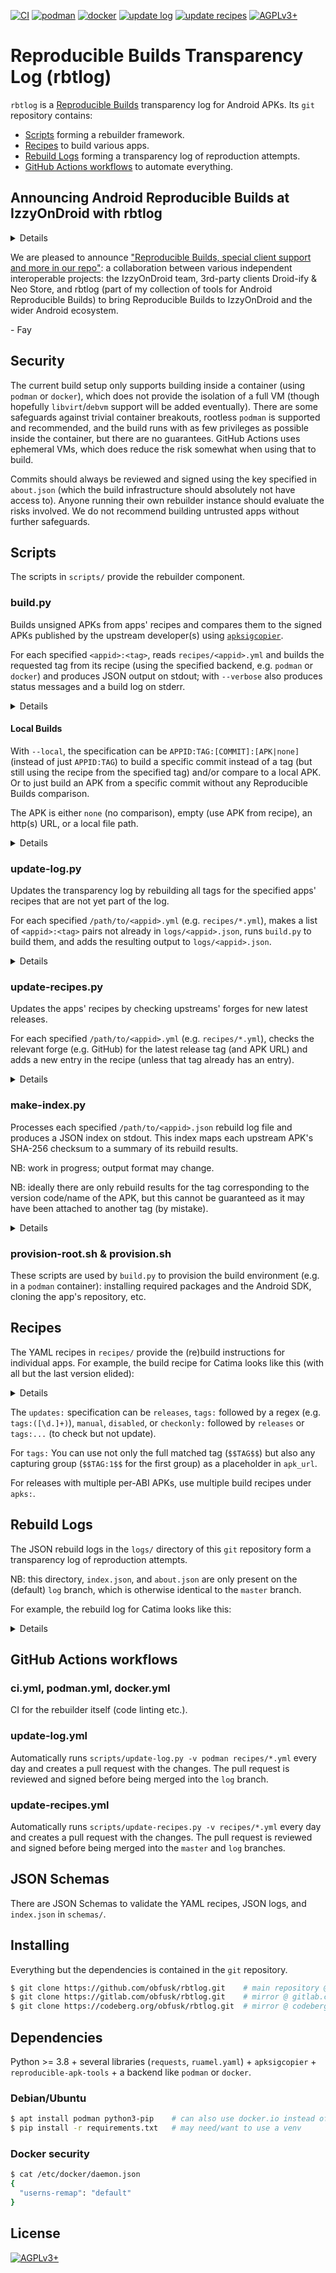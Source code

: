 <!-- SPDX-FileCopyrightText: 2024 FC (Fay) Stegerman <flx@obfusk.net> -->
<!-- SPDX-License-Identifier: AGPL-3.0-or-later -->

[![CI](https://github.com/obfusk/rbtlog/actions/workflows/ci.yml/badge.svg)](https://github.com/obfusk/rbtlog/actions/workflows/ci.yml)
[![podman](https://github.com/obfusk/rbtlog/actions/workflows/podman.yml/badge.svg?branch=master)](https://github.com/obfusk/rbtlog/actions/workflows/podman.yml)
[![docker](https://github.com/obfusk/rbtlog/actions/workflows/docker.yml/badge.svg?branch=master)](https://github.com/obfusk/rbtlog/actions/workflows/docker.yml)
[![update log](https://github.com/obfusk/rbtlog/actions/workflows/update-log.yml/badge.svg)](https://github.com/obfusk/rbtlog/actions/workflows/update-log.yml)
[![update recipes](https://github.com/obfusk/rbtlog/actions/workflows/update-recipes.yml/badge.svg)](https://github.com/obfusk/rbtlog/actions/workflows/update-recipes.yml)
[![AGPLv3+](https://img.shields.io/badge/license-AGPLv3+-blue.svg)](https://www.gnu.org/licenses/agpl-3.0.html)

# Reproducible Builds Transparency Log (rbtlog)

`rbtlog` is a [Reproducible Builds](https://reproducible-builds.org/)
transparency log for Android APKs.  Its `git` repository contains:

- [Scripts](#scripts) forming a rebuilder framework.
- [Recipes](#recipes) to build various apps.
- [Rebuild Logs](#rebuild-logs) forming a transparency log of reproduction attempts.
- [GitHub Actions workflows](#github-actions-workflows) to automate everything.

## Announcing Android Reproducible Builds at IzzyOnDroid with rbtlog

<details>

[IzzyOnDroid](https://apt.izzysoft.de/fdroid/) is the largest 3rd-party
F-Droid-compatible repository of open source Android apps (almost 1200
currently), publishing a collection of official binaries (APKs) built by the
original application developers and provided via repositories on GitHub, GitLab,
Codeberg, etc.  It provides a convenient way to install and update apps, as well
as additional security and transparency via multiple [custom scans and
checks](https://android.izzysoft.de/articles/named/iod-scan-apkchecks).

[rbtlog](https://github.com/obfusk/rbtlog) is a Reproducible Builds transparency
log for Android APKs.  Its git repository contains scripts forming a rebuilder
framework, recipes to build various apps, rebuild logs forming a transparency
log of reproduction attempts, and CI workflows to automate everything.  It
allows anyone to easily run a rebuilder for any apps available from a git
repository with release tags plus accompanying APKs built and signed by the
developer.

The rbtlog I run currently provides rebuild logs for dozens of apps available
via IzzyOnDroid as well as e.g. NewPipe and Threema.  Izzy himself runs another
[rbtlog instance](https://codeberg.org/IzzyOnDroid/rbtlog) providing coverage of
even more IzzyOnDroid apps.  And there are more to come!

</details>

We are pleased to announce ["Reproducible Builds, special client support and more
in our repo"](https://android.izzysoft.de/articles/named/iod-rbs-mirrors-clients):
a collaboration between various independent interoperable projects: the
IzzyOnDroid team, 3rd-party clients Droid-ify & Neo Store, and rbtlog (part of my
collection of tools for Android Reproducible Builds) to bring Reproducible Builds
to IzzyOnDroid and the wider Android ecosystem.

\- Fay

## Security

The current build setup only supports building inside a container (using
`podman` or `docker`), which does not provide the isolation of a full VM (though
hopefully `libvirt`/`debvm` support will be added eventually).  There are some
safeguards against trivial container breakouts, rootless `podman` is supported
and recommended, and the build runs with as few privileges as possible inside
the container, but there are no guarantees.  GitHub Actions uses ephemeral VMs,
which does reduce the risk somewhat when using that to build.

Commits should always be reviewed and signed using the key specified in
`about.json` (which the build infrastructure should absolutely not have access
to).  Anyone running their own rebuilder instance should evaluate the risks
involved.  We do not recommend building untrusted apps without further
safeguards.

## Scripts

The scripts in `scripts/` provide the rebuilder component.

### build.py

Builds unsigned APKs from apps' recipes and compares them to the signed APKs
published by the upstream developer(s) using
[`apksigcopier`](https://github.com/obfusk/apksigcopier).

For each specified `<appid>:<tag>`, reads `recipes/<appid>.yml` and builds the
requested tag from its recipe (using the specified backend, e.g. `podman` or
`docker`) and produces JSON output on stdout; with `--verbose` also produces
status messages and a build log on stderr.

<details>

```bash
$ scripts/build.py --help
usage: build.py [-h] [-v] [--keep-apks DIR] [--local]
                {podman,docker} [SPEC ...]

build apps from recipes

positional arguments:
  {podman,docker}  backend
  SPEC             APPID:TAG to build

options:
  -h, --help       show this help message and exit
  -v, --verbose
  --keep-apks DIR  save APKs in DIR
  --local          allow APPID:TAG:[COMMIT]:[APK|none] build SPECs

$ scripts/build.py -v podman me.hackerchick.catima:v2.27.0
Building 'me.hackerchick.catima:v2.27.0'...
Downloading 'https://github.com/CatimaLoyalty/Android/releases/download/v2.27.0/app-release.apk'...
Running 'podman pull -- debian:bookworm-slim'...
Running 'podman run --rm --volume [...]:/outputs --volume [...]:/scripts --env ANDROID_HOME=/opt/sdk [...] -- debian:bookworm-slim bash -c timeout 10m /scripts/provision-root.sh && cd /build && timeout 10m su build /scripts/provision.sh && cd /build/repo && timeout 20m su build /scripts/build.sh'...
--- BEGIN BUILD LOG ---
[...]
BUILD SUCCESSFUL in 3m 30s
42 actionable tasks: 42 executed
+ mv app/build/outputs/apk/release/app-release-unsigned.apk /outputs/unsigned.apk

--- END BUILD LOG ---
[
  {
    "appid": "me.hackerchick.catima",
    "version_code": 132,
    "version_name": "2.27.0",
    "tag": "v2.27.0",
    "commit": "84c343e41f4a09ee3fe6ee0924a3446ae325c4b7",
    "recipe": { [...] },
    "timestamp": 1707523651,
    "reproducible": true,
    "error": null,
    "build_log": "[...]",
    "upstream_signed_apk_sha256": "406d52cb1c778444521adffc1d82afeaff37c0a2e33d3c9888a9e0361bcbd0fd",
    "built_unsigned_apk_sha256": "fd20af0e28807dd85f3ff910069a966f82302d543e93cd1de2da0ba68851c2ee",
    "signature_copied_apk_sha256": "406d52cb1c778444521adffc1d82afeaff37c0a2e33d3c9888a9e0361bcbd0fd"
  }
]
```

</details>

#### Local Builds

With `--local`, the specification can be `APPID:TAG:[COMMIT]:[APK|none]`
(instead of just `APPID:TAG`) to build a specific commit instead of a tag (but
still using the recipe from the specified tag) and/or compare to a local APK.
Or to just build an APK from a specific commit without any Reproducible Builds
comparison.

The APK is either `none` (no comparison), empty (use APK from recipe), an
http(s) URL, or a local file path.

<details>

```bash
# compare to local APK
$ scripts/build.py --keep-apks apks --local -v podman me.hackerchick.catima:v2.31.0::/path/to/catima-v2.31.0.apk

# build specific commit (using recipe from tag), compare to local APK
$ scripts/build.py --keep-apks apks --local -v podman me.hackerchick.catima:v2.31.0:80e4701d:/path/to/local-build.apk

# build specific commit (using recipe from tag), don't compare APK
$ scripts/build.py --keep-apks apks --local -v podman me.hackerchick.catima:v2.31.0:80e4701d:none

# build specific commit (using recipe and upstream APK from tag)
$ scripts/build.py --keep-apks apks --local -v podman me.hackerchick.catima:v2.31.0:80e4701d:
```

</details>

### update-log.py

Updates the transparency log by rebuilding all tags for the specified apps'
recipes that are not yet part of the log.

For each specified `/path/to/<appid>.yml` (e.g. `recipes/*.yml`), makes a list
of `<appid>:<tag>` pairs not already in `logs/<appid>.json`, runs `build.py` to
build them, and adds the resulting output to `logs/<appid>.json`.

<details>

```bash
$ scripts/update-log.py --help
usage: update-log.py [-h] [-v] [--batch N] [--keep-apks DIR]
                     {podman,docker} [RECIPE ...]

update log

positional arguments:
  {podman,docker}  backend
  RECIPE           recipe

options:
  -h, --help       show this help message and exit
  -v, --verbose
  --batch N        stop after N builds
  --keep-apks DIR  save APKs in DIR

$ scripts/update-log.py -v docker recipes/*.yml
Updating 'me.hackerchick.catima'...
Nothing to build.
Updating 'org.fossify.gallery'...
Nothing to build.
Updating 'org.fossify.messages'...
Building ['org.fossify.messages:1.0.1']...
Building 'org.fossify.messages:1.0.1'...
Downloading 'https://github.com/FossifyOrg/Messages/releases/download/1.0.1/messages-2-foss-release.apk'...
Running 'docker pull -- debian:bookworm-slim'...
Running 'docker run [...]'...
--- BEGIN BUILD LOG ---
RUN COMMAND docker pull -- debian:bookworm-slim
bookworm-slim: Pulling from library/debian
c57ee5000d61: Pulling fs layer
c57ee5000d61: Download complete
c57ee5000d61: Pull complete
Digest: sha256:7802002798b0e351323ed2357ae6dc5a8c4d0a05a57e7f4d8f97136151d3d603
Status: Downloaded newer image for debian:bookworm-slim
docker.io/library/debian:bookworm-slim
RUN COMMAND docker run [...]
[...]
+ apt-get install --no-install-recommends -y git wget unzip openjdk-17-jdk-headless
[...]
+ git clone --recurse-submodules -b 1.0.1 -- https://github.com/FossifyOrg/Messages.git /build/repo
[...]
+ ./gradlew assembleFossRelease
[...]
BUILD SUCCESSFUL in 4m 49s
42 actionable tasks: 42 executed
+ mv app/build/outputs/apk/foss/release/messages-2-foss-release-unsigned.apk /outputs/unsigned.apk

--- END BUILD LOG ---
```

</details>

### update-recipes.py

Updates the apps' recipes by checking upstreams' forges for new latest releases.

For each specified `/path/to/<appid>.yml` (e.g. `recipes/*.yml`), checks the
relevant forge (e.g. GitHub) for the latest release tag (and APK URL) and adds a
new entry in the recipe (unless that tag already has an entry).

<details>

```bash
$ scripts/update-recipes.py --help
usage: update-recipes.py [-h] [-q] [-v] [--continue-on-errors] [RECIPE ...]

update recipes

positional arguments:
  RECIPE                recipe

options:
  -h, --help            show this help message and exit
  -q, --quiet
  -v, --verbose
  --continue-on-errors  continue on errors

$ ./scripts/update-recipes.py -q --continue-on-errors recipes/*.yml
Updated 'me.hackerchick.catima' to 'v2.31.0'.

$ scripts/update-recipes.py -v recipes/*.yml
Updating 'me.hackerchick.catima'...
Checking 'https://api.github.com/repos/CatimaLoyalty/Android/releases/latest'...
Found tag 'v2.27.0' with APK URL 'https://github.com/CatimaLoyalty/Android/releases/download/v2.27.0/app-release.apk'.
Updating 'org.fossify.gallery'...
Checking 'https://api.github.com/repos/FossifyOrg/Gallery/releases/latest'...
Found tag '1.1.1' with APK URL 'https://github.com/FossifyOrg/Gallery/releases/download/1.1.1/gallery-5-foss-release.apk'.
Tag already present: '1.1.1'.
Updating 'org.fossify.messages'...
Checking 'https://api.github.com/repos/FossifyOrg/Messages/releases/latest'...
Found tag '1.0.1' with APK URL 'https://github.com/FossifyOrg/Messages/releases/download/1.0.1/messages-2-foss-release.apk'.
Tag already present: '1.0.1'.
```

</details>

### make-index.py

Processes each specified `/path/to/<appid>.json` rebuild log file and produces a
JSON index on stdout.  This index maps each upstream APK's SHA-256 checksum to a
summary of its rebuild results.

NB: work in progress; output format may change.

NB: ideally there are only rebuild results for the tag corresponding to the
version code/name of the APK, but this cannot be guaranteed as it may have been
attached to another tag (by mistake).

<details>

```bash
$ scripts/make-index.py --help
usage: make-index.py [-h] [-v] [LOG ...]

make index

positional arguments:
  LOG            log

options:
  -h, --help     show this help message and exit
  -v, --verbose

$ scripts/make-index.py -v logs/*.json
Processing 'com.bnyro.translate'...
Processing 'com.looker.droidify'...
Processing 'me.hackerchick.catima'...
Processing 'org.fossify.gallery'...
Processing 'org.fossify.messages'...
{
  "11d413edcbc200f1497f68613adb56fb7a8d748c180a215782e98bff263506e5": [
    {
      "repository": "https://github.com/you-apps/TranslateYou.git",
      "apk_url": "https://github.com/you-apps/TranslateYou/releases/download/v9.0/app-libre-release.apk",
      "appid": "com.bnyro.translate",
      "version_code": 40,
      "version_name": "9.0",
      "tag": "v9.0",
      "commit": "3bbc2dbe09d8928529df00ebe9f46556aebc5146",
      "timestamp": 1707876803,
      "reproducible": true,
      "error": null
    }
  ],
  [...]
  "406d52cb1c778444521adffc1d82afeaff37c0a2e33d3c9888a9e0361bcbd0fd": [
    {
      "repository": "https://github.com/CatimaLoyalty/Android.git",
      "apk_url": "https://github.com/CatimaLoyalty/Android/releases/download/v2.27.0/app-release.apk",
      "appid": "me.hackerchick.catima",
      "version_code": 132,
      "version_name": "2.27.0",
      "tag": "v2.27.0",
      "commit": "84c343e41f4a09ee3fe6ee0924a3446ae325c4b7",
      "timestamp": 1707877480,
      "reproducible": true,
      "error": null
    }
  ],
  [...]
}
```

</details>

### provision-root.sh & provision.sh

These scripts are used by `build.py` to provision the build environment (e.g. in
a `podman` container): installing required packages and the Android SDK, cloning
the app's repository, etc.

## Recipes

The YAML recipes in `recipes/` provide the (re)build instructions for individual
apps.  For example, the build recipe for Catima looks like this (with all but
the last version elided):

<details>

```yaml
---
repository: https://github.com/CatimaLoyalty/Android.git
updates: releases
notes:
  - 'FIXME: embedded commit hash mismatch for v2.28.0'
versions:
  - tag: v2.31.0
    apks:
      - apk_pattern: app-release\.apk
        apk_url: https://github.com/CatimaLoyalty/Android/releases/download/$$TAG$$/app-release.apk
        build:
          - ./gradlew assembleRelease
          - mv app/build/outputs/apk/release/app-release-unsigned.apk /outputs/unsigned.apk
        build_home_dir: /build
        build_repo_dir: /build/repo
        build_user: build
        provisioning:
          android_home: /opt/sdk
          build_tools:
          cmake:
          cmdline_tools:
            version: '12.0'
            url: https://dl.google.com/android/repository/commandlinetools-linux-11076708_latest.zip
            sha256: 2d2d50857e4eb553af5a6dc3ad507a17adf43d115264b1afc116f95c92e5e258
          extra_packages: []
          image: debian:bookworm-slim
          jdk: openjdk-17-jdk-headless
          ndk:
          platform:
          platform_tools:
          tools:
          verify_gradle_wrapper: true
```

</details>

The `updates:` specification can be `releases`, `tags:` followed by a regex
(e.g. `tags:([\d.]+)`), `manual`, `disabled`, or `checkonly:` followed by
`releases` or `tags:...` (to check but not update).

For `tags:` You can use not only the full matched tag (`$$TAG$$`) but also any
capturing group (`$$TAG:1$$` for the first group) as a placeholder in `apk_url`.

For releases with multiple per-ABI APKs, use multiple build recipes under
`apks:`.

## Rebuild Logs

The JSON rebuild logs in the `logs/` directory of this `git` repository form a
transparency log of reproduction attempts.

NB: this directory, `index.json`, and `about.json` are only present on
the (default) `log` branch, which is otherwise identical to the
`master` branch.

For example, the rebuild log for Catima looks like this:

<details>

```json
{
  "appid": "me.hackerchick.catima",
  "tags": {
    "v2.27.0": [
      {
        "appid": "me.hackerchick.catima",
        "version_code": 132,
        "version_name": "2.27.0",
        "tag": "v2.27.0",
        "commit": "84c343e41f4a09ee3fe6ee0924a3446ae325c4b7",
        "recipe": {
          "repository": "https://github.com/CatimaLoyalty/Android.git",
          "tag": "v2.27.0",
          "apk_pattern": "app-release\\.apk",
          "apk_url": "https://github.com/CatimaLoyalty/Android/releases/download/v2.27.0/app-release.apk",
          "build": "./gradlew assembleRelease\nmv app/build/outputs/apk/release/app-release-unsigned.apk /outputs/unsigned.apk\n",
          "build_home_dir": "/build",
          "build_repo_dir": "/build/repo",
          "build_user": "build",
          "provisioning": {
            "android_home": "/opt/sdk",
            "build_tools": null,
            "cmake": null,
            "cmdline_tools": {
              "version": "12.0",
              "url": "https://dl.google.com/android/repository/commandlinetools-linux-11076708_latest.zip",
              "sha256": "2d2d50857e4eb553af5a6dc3ad507a17adf43d115264b1afc116f95c92e5e258"
            },
            "extra_packages": [],
            "image": "debian:bookworm-slim",
            "jdk": "openjdk-17-jdk-headless",
            "ndk": null,
            "platform": null,
            "platform_tools": null,
            "tools": null
          }
        },
        "timestamp": 1707618660,
        "reproducible": true,
        "error": null,
        "build_log": "[...]"
        "upstream_signed_apk_sha256": "406d52cb1c778444521adffc1d82afeaff37c0a2e33d3c9888a9e0361bcbd0fd",
        "built_unsigned_apk_sha256": "fd20af0e28807dd85f3ff910069a966f82302d543e93cd1de2da0ba68851c2ee",
        "signature_copied_apk_sha256": "406d52cb1c778444521adffc1d82afeaff37c0a2e33d3c9888a9e0361bcbd0fd"
      }
    ]
  },
  "version_codes": {
    "132": [
      "v2.27.0"
    ]
  },
  "sha256": {
    "406d52cb1c778444521adffc1d82afeaff37c0a2e33d3c9888a9e0361bcbd0fd": [
      "v2.27.0"
    ]
  }
}
```

</details>

## GitHub Actions workflows

### ci.yml, podman.yml, docker.yml

CI for the rebuilder itself (code linting etc.).

### update-log.yml

Automatically runs `scripts/update-log.py -v podman recipes/*.yml` every day and
creates a pull request with the changes.  The pull request is reviewed and
signed before being merged into the `log` branch.

### update-recipes.yml

Automatically runs `scripts/update-recipes.py -v recipes/*.yml` every day and
creates a pull request with the changes.  The pull request is reviewed and
signed before being merged into the `master` and `log` branches.

## JSON Schemas

There are JSON Schemas to validate the YAML recipes, JSON logs, and `index.json`
in `schemas/`.

## Installing

Everything but the dependencies is contained in the `git` repository.

```bash
$ git clone https://github.com/obfusk/rbtlog.git    # main repository @ github.com
$ git clone https://gitlab.com/obfusk/rbtlog.git    # mirror @ gitlab.com
$ git clone https://codeberg.org/obfusk/rbtlog.git  # mirror @ codeberg.org
```

## Dependencies

Python >= 3.8 + several libraries (`requests`, `ruamel.yaml`) + `apksigcopier` +
`reproducible-apk-tools` + a backend like `podman` or `docker`.

### Debian/Ubuntu

```bash
$ apt install podman python3-pip    # can also use docker.io instead of podman
$ pip install -r requirements.txt   # may need/want to use a venv
```

### Docker security

```bash
$ cat /etc/docker/daemon.json
{
  "userns-remap": "default"
}
```

## License

[![AGPLv3+](https://www.gnu.org/graphics/agplv3-155x51.png)](https://www.gnu.org/licenses/agpl-3.0.html)

<!-- vim: set tw=70 sw=2 sts=2 et fdm=marker : -->
